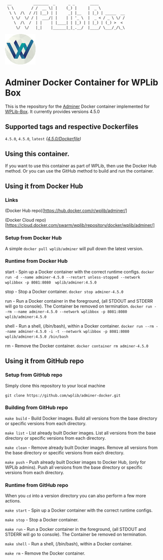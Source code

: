 ```
 __          _______  _      _ _       ____
 \ \        / /  __ \| |    (_) |     |  _ \
  \ \  /\  / /| |__) | |     _| |__   | |_) | _____  __
   \ \/  \/ / |  ___/| |    | | '_ \  |  _ < / _ \ \/ /
    \  /\  /  | |    | |____| | |_) | | |_) | (_) >  <
     \/  \/   |_|    |______|_|_.__/  |____/ \___/_/\_\
```

![WPLib-Box](https://github.com/wplib/wplib.github.io/raw/master/WPLib-Box-100x.png)


# Adminer Docker Container for WPLib Box
This is the repository for the [Adminer](https://www.adminer.org/) Docker container implemented for [WPLib-Box](https://github.com/wplib/wplib-box).
It currently provides versions 4.5.0


## Supported tags and respective Dockerfiles

`4.5.0`, `4.5.0`, `latest` _([4.5.0/Dockerfile](https://github.com/wplib/adminer-docker/blob/master/4.5.0/Dockerfile))_


## Using this container.
If you want to use this container as part of WPLib, then use the Docker Hub method.
Or you can use the GitHub method to build and run the container.


## Using it from Docker Hub

### Links
(Docker Hub repo)[https://hub.docker.com/r/wplib/adminer/]

(Docker Cloud repo)[https://cloud.docker.com/swarm/wplib/repository/docker/wplib/adminer/]


### Setup from Docker Hub
A simple `docker pull wplib/adminer` will pull down the latest version.


### Runtime from Docker Hub
start - Spin up a Docker container with the correct runtime configs.
`docker run -d --name adminer-4.5.0 --restart unless-stopped --network wplibbox -p 8081:8080  wplib/adminer:4.5.0`


stop - Stop a Docker container.
`docker stop adminer-4.5.0`


run - Run a Docker container in the foreground, (all STDOUT and STDERR will go to console). The Container be removed on termination.
`docker run --rm --name adminer-4.5.0 --network wplibbox -p 8081:8080  wplib/adminer:4.5.0`


shell - Run a shell, (/bin/bash), within a Docker container.
`docker run --rm --name adminer-4.5.0 -i -t --network wplibbox -p 8081:8080  wplib/adminer:4.5.0 /bin/bash`


rm - Remove the Docker container.
`docker container rm adminer-4.5.0`


## Using it from GitHub repo

### Setup from GitHub repo
Simply clone this repository to your local machine

`git clone https://github.com/wplib/adminer-docker.git`


### Building from GitHub repo
`make build` - Build Docker images. Build all versions from the base directory or specific versions from each directory.


`make list` - List already built Docker images. List all versions from the base directory or specific versions from each directory.


`make clean` - Remove already built Docker images. Remove all versions from the base directory or specific versions from each directory.


`make push` - Push already built Docker images to Docker Hub, (only for WPLib admins). Push all versions from the base directory or specific versions from each directory.


### Runtime from GitHub repo
When you `cd` into a version directory you can also perform a few more actions.

`make start` - Spin up a Docker container with the correct runtime configs.


`make stop` - Stop a Docker container.


`make run` - Run a Docker container in the foreground, (all STDOUT and STDERR will go to console). The Container be removed on termination.


`make shell` - Run a shell, (/bin/bash), within a Docker container.


`make rm` - Remove the Docker container.


